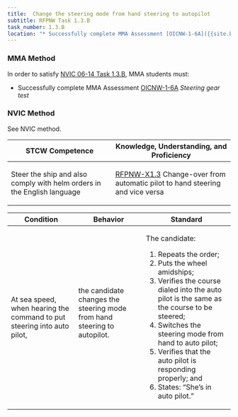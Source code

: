 ```yaml
---
title:  Change the steering mode from hand steering to autopilot
subtitle: RFPNW Task 1.3.B 
task_number: 1.3.B
location: "* Successfully complete MMA Assessment [OICNW-1-6A]({{site.baseurl}}/assessments/Deck/OICNW-1-6A) *Steering gear test*" 
---
```



### MMA Method

In order to satisfy  [NVIC 06-14  Task  1.3.B]({{site.baseurl}}/assets/images/nvic-06-14.pdf), MMA students must:

* Successfully complete MMA Assessment [OICNW-1-6A]({{site.baseurl}}/assessments/Deck/OICNW-1-6A) *Steering gear test*


### NVIC Method

<a onclick="togglevisibility('nvic_methods')" >See NVIC method.</a>

<div id='nvic_methods' class='hide'>

<table>
<thead>
<tr>
<th class='forty'> STCW Competence </th>
<th class='sixty'> Knowledge, Understanding, and Proficiency </th>
</tr>
</thead>




<tbody>
<tr><td markdown='1'>

Steer the ship and also comply with helm orders in the English language

</td><td markdown='1'>

[RFPNW-X1.3](../../tables/24.html#RFPNW-X1.3) Change-over from automatic pilot to hand steering and vice versa

</td></tr>


</tbody>
</table>


<table>
<thead>
<tr><th class='twenty'>  Condition </th><th class='twenty'> Behavior </th><th  class='sixty'>Standard </th></tr>
</thead>
<tbody >



<tr><td markdown='1'>

At sea speed, when hearing the command to put steering into auto pilot,

</td><td markdown='1'>

the candidate changes the steering mode from hand steering to autopilot.

<br>

<div class="tooltip">
<span class="tooltiptext">
</span>
</div>


</td><td markdown='1'>

The candidate:

1. Repeats the order;
2. Puts the wheel amidships;
3. Verifies the course dialed into the auto pilot is the same as the course to be steered;
4. Switches the steering mode from hand to auto pilot;
5. Verifies that the auto pilot is responding properly; and
6. States: “She’s in auto pilot.”

</td></tr>
</tbody>
</table>
</div>
